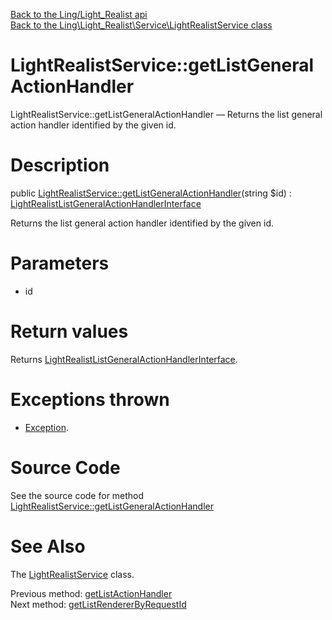 [Back to the Ling/Light_Realist api](https://github.com/lingtalfi/Light_Realist/blob/master/doc/api/Ling/Light_Realist.md)<br>
[Back to the Ling\Light_Realist\Service\LightRealistService class](https://github.com/lingtalfi/Light_Realist/blob/master/doc/api/Ling/Light_Realist/Service/LightRealistService.md)


LightRealistService::getListGeneralActionHandler
================



LightRealistService::getListGeneralActionHandler — Returns the list general action handler identified by the given id.




Description
================


public [LightRealistService::getListGeneralActionHandler](https://github.com/lingtalfi/Light_Realist/blob/master/doc/api/Ling/Light_Realist/Service/LightRealistService/getListGeneralActionHandler.md)(string $id) : [LightRealistListGeneralActionHandlerInterface](https://github.com/lingtalfi/Light_Realist/blob/master/doc/api/Ling/Light_Realist/ListGeneralActionHandler/LightRealistListGeneralActionHandlerInterface.md)




Returns the list general action handler identified by the given id.




Parameters
================


- id

    


Return values
================

Returns [LightRealistListGeneralActionHandlerInterface](https://github.com/lingtalfi/Light_Realist/blob/master/doc/api/Ling/Light_Realist/ListGeneralActionHandler/LightRealistListGeneralActionHandlerInterface.md).


Exceptions thrown
================

- [Exception](http://php.net/manual/en/class.exception.php).&nbsp;







Source Code
===========
See the source code for method [LightRealistService::getListGeneralActionHandler](https://github.com/lingtalfi/Light_Realist/blob/master/Service/LightRealistService.php#L510-L516)


See Also
================

The [LightRealistService](https://github.com/lingtalfi/Light_Realist/blob/master/doc/api/Ling/Light_Realist/Service/LightRealistService.md) class.

Previous method: [getListActionHandler](https://github.com/lingtalfi/Light_Realist/blob/master/doc/api/Ling/Light_Realist/Service/LightRealistService/getListActionHandler.md)<br>Next method: [getListRendererByRequestId](https://github.com/lingtalfi/Light_Realist/blob/master/doc/api/Ling/Light_Realist/Service/LightRealistService/getListRendererByRequestId.md)<br>

